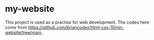 # my-website
This project is used as a practise for web development. The codes here come from https://github.com/briancodex/html-css-10min-website/tree/main.